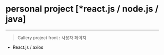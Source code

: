 # personal project [*react.js / node.js / java]
---
> Gallery project front
> : 사용자 페이지 

- React.js / axios

